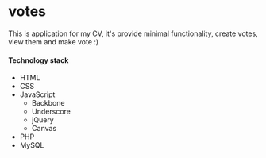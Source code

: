 # votes
This is application for my CV, it's provide minimal functionality, create votes, view them and make vote :)

<h4>Technology stack</h4>
<ul>
  <li>HTML</li>
  <li>CSS</li>
  <li>JavaScript
    <ul>
      <li>Backbone</li>
      <li>Underscore</li>
      <li>jQuery</li>
      <li>Canvas</li>
    </ul>
  </li>
  <li>PHP</li>
  <li>MySQL</li>
</ul>
